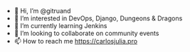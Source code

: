 - 👋 Hi, I’m @gitruand
- 👀 I’m interested in DevOps, Django, Dungeons & Dragons
- 🌱 I’m currently learning Jenkins
- 💞️ I’m looking to collaborate on community events
- 📫 How to reach me https://carlosjulia.pro

<!---
gitruand/gitruand is a ✨ special ✨ repository because its `README.md` (this file) appears on your GitHub profile.
You can click the Preview link to take a look at your changes.
--->
